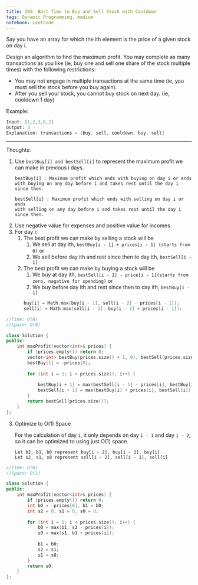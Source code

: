 ```yaml
---
title: 309. Best Time to Buy and Sell Stock with Cooldown
tags: Dynamic Programming, medium
notebook: Leetcode
---
```


Say you have an array for which the ith element is the price of a given stock on day i.

Design an algorithm to find the maximum profit. You may complete as many transactions as you like (ie, buy one and sell one share of the stock multiple times) with the following restrictions:

- You may not engage in multiple transactions at the same time (ie, you must sell the stock before you buy again).
- After you sell your stock, you cannot buy stock on next day. (ie, cooldown 1 day)

Example:

``` c++
Input: [1,2,3,0,2]
Output: 3 
Explanation: transactions = [buy, sell, cooldown, buy, sell]
```

----------
Thoughts:
1. Use `bestBuy[i] and bestSell[i]` to represent the maximum profit we can make in previous i days.
    ```
    bestBuy[i] : Maximum profit which ends with buying on day i or ends
    with buying on any day before i and takes rest until the day i since then.

    bestSell[i] : Maximum profit which ends with selling on day i or ends
    with selling on any day before i and takes rest until the day i since then.
    ```
2. Use negative value for expenses and positive value for incomes.
3. For day i:
    1. The best profit we can make by selling a stock will be
        1. We sell at day ith, `bestBuy[i - 1] + prices[i - 1] (starts from 0)` or
        2. We sell before day ith and rest since then to day ith, `bestSell[i - 1]`
    2. The best profit we can make by buying a stock will be
        1. We buy at day ith, `bestSell[i - 2] - price[i - 1](starts from zero, nagative for spending)` or
        2. We buy before day ith and rest since then to day ith, `bestBuy[i - 1]`
        ```c++
        buy[i] = Math.max(buy[i - 1], sell[i - 2] - prices[i - 1]);   
        sell[i] = Math.max(sell[i - 1], buy[i - 1] + prices[i - 1]);    
        ```
```c++
//Time: O(N)
//Space: O(N)

class Solution {
public:
    int maxProfit(vector<int>& prices) {
        if (prices.empty()) return 0;
        vector<int> bestBuy(prices.size() + 1, 0), bestSell(prices.size() + 1, 0);
        bestBuy[1] = -prices[0];
        
        for (int i = 1; i < prices.size(); i++) {
            
            bestBuy[i + 1] = max(bestSell[i - 1] - prices[i], bestBuy[i]);
            bestSell[i + 1] = max(bestBuy[i] + prices[i], bestSell[i]);
        }
        return bestSell[prices.size()];
    }
};
```

3. Optimize to O(1) Space

    For the calculation of day `i`, it only depends on day `i - 1` and day `i - 2`, so it can be optimized to using just O(1) space.
    ```
    Let b2, b1, b0 represent buy[i - 2], buy[i - 1], buy[i]
    Let s2, s1, s0 represent sell[i - 2], sell[i - 1], sell[i]
    ```
```c++
//Time: O(N)
//Space: O(1)

class Solution {
public:
    int maxProfit(vector<int>& prices) {
        if (prices.empty()) return 0;
        int b0 = -prices[0], b1 = b0;
        int s2 = 0, s1 = 0, s0 = 0;
        
        for (int i = 1; i < prices.size(); i++) {
            b0 = max(b1, s2 - prices[i]);
            s0 = max(s1, b1 + prices[i]);
            
            b1 = b0;
            s2 = s1;
            s1 = s0;
        }
        return s0;
    }
};
```